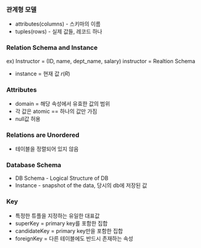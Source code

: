 ### 관계형 모델

- attributes(columns) - 스키마의 이름
- tuples(rows) - 실제 값들, 레코드 하나

### Relation Schema and Instance

ex) Instructor = (ID, name, dept_name, salary)
instructor = Realtion Schema

- instance = 현재 값 $r(R)$

### Attributes

- domain = 해당 속성에서 유효한 값의 범위
- 각 값은 atomic == 하나의 값만 가짐
- null값 허용

### Relations are Unordered

- 테이블을 정렬되어 있지 않음

### Database Schema

- DB Schema - Logical Structure of DB
- Instance - snapshot of the data, 당시의 db에 저장된 값

### Key

- 특정한 튜플을 지정하는 유일한 대표값
- superKey = primary key를 포함한 집합
- candidateKey = primary key만을 포함한 집합
- foreignKey = 다른 테이블에도 반드시 존재하는 속성
